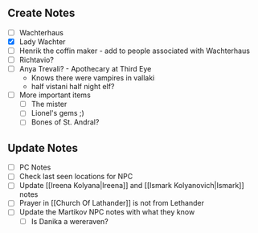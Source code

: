 ## Create Notes
- [ ] Wachterhaus
- [x] Lady Wachter
- [ ] Henrik the coffin maker - add to people associated with Wachterhaus
- [ ] Richtavio?
- [ ] Anya Trevali? - Apothecary at Third Eye 
	- Knows there were vampires in vallaki 
	- half vistani half night elf?
- [ ] More important items
	- [ ] The mister
	- [ ] Lionel's gems ;)
	- [ ] Bones of St. Andral?

## Update Notes 
- [ ] PC Notes 
- [ ] Check last seen locations for NPC
- [ ] Update [[Ireena Kolyana|Ireena]] and [[Ismark Kolyanovich|Ismark]] notes 
- [ ] Prayer in [[Church Of Lathander]] is not from Lethander
- [ ] Update the Martikov NPC notes with what they know
	- [ ] Is Danika a wereraven?